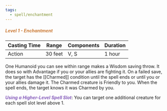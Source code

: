 ```yaml
---
tags:
  - spell/enchantment
---
```

##### *<span style="color:rgb(203, 123, 55)">Level 1 - Enchantment</span>*

| Casting Time | Range   | Components | Duration |
| ------------ | ------- | ---------- | -------- |
| Action       | 30 feet | V, S       | 1 hour   |


One Humanoid you can see within range makes a Wisdom saving throw. It does so with Advantage if you or your allies are fighting it. On a failed save, the target has the [[Charmed]] condition until the spell ends or until you or your allies damage it. The Charmed creature is Friendly to you. When the spell ends, the target knows it was Charmed by you.  

**<span style="color:rgb(134, 93, 187)">_Using a Higher-Level Spell Slot_</span>**: You can target one additional creature for each spell slot level above 1.